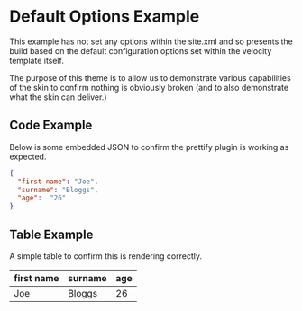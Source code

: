 # Default Options Example

This example has not set any options within the site.xml and so presents the build based on the default configuration options set within the velocity template itself.

The purpose of this theme is to allow us to demonstrate various capabilities of the skin to confirm nothing is obviously broken (and to also demonstrate what the skin can deliver.)

## Code Example
Below is some embedded JSON to confirm the prettify plugin is working as expected.

```json
{  
  "first name": "Joe",
  "surname": "Bloggs",
  "age":  "26"
}
```
## Table Example
A simple table to confirm this is rendering correctly.

| first name | surname | age |
|------------| ------- | --- |
| Joe        | Bloggs  | 26  |